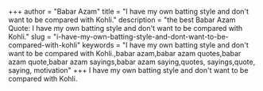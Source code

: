 +++
author = "Babar Azam"
title = "I have my own batting style and don't want to be compared with Kohli."
description = "the best Babar Azam Quote: I have my own batting style and don't want to be compared with Kohli."
slug = "i-have-my-own-batting-style-and-dont-want-to-be-compared-with-kohli"
keywords = "I have my own batting style and don't want to be compared with Kohli.,babar azam,babar azam quotes,babar azam quote,babar azam sayings,babar azam saying,quotes, sayings,quote, saying, motivation"
+++
I have my own batting style and don't want to be compared with Kohli.
